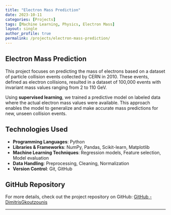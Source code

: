 ```yaml
---
title: "Electron Mass Prediction"
date: 2023-10-11
categories: [Projects]
tags: [Machine Learning, Physics, Electron Mass]
layout: single
author_profile: true
permalink: /projects/electron-mass-prediction/
---
```



## Electron Mass Prediction ##

This project focuses on predicting the mass of electrons based on a dataset of particle collision events collected by CERN in 2010. These events, defined as electron collisions, resulted in a dataset of 100,000 events with invariant mass values ranging from 2 to 110 GeV.

Using **supervised learning**, we trained a predictive model on labeled data where the actual electron mass values were available. This approach enables the model to generalize and make accurate mass predictions for new, unseen collision events.

## Technologies Used

- **Programming Languages**: Python
- **Libraries & Frameworks**: NumPy, Pandas, Scikit-learn, Matplotlib
- **Machine Learning Techniques**: Regression models, Feature selection, Model evaluation
- **Data Handling**: Preprocessing, Cleaning, Normalization
- **Version Control**: Git, GitHub

## GitHub Repository

For more details, check out the project repository on GitHub: [GitHub - DimitrisGkoutzounis](https://github.com/DimitrisGkoutzounis/Machine-Learning-Electron-Mass-Prediction.git)



---
